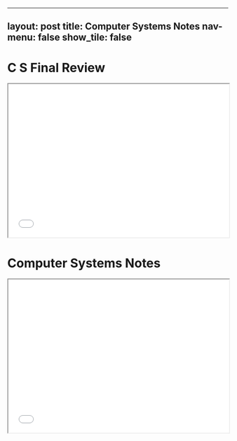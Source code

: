 
---
layout: post
title: Computer Systems Notes
nav-menu: false
show_tile: false
---


# C S Final Review

<iframe src="/college/ComputerSystems/CSFinalReview.pdf"
        style="width: 100%; height: 25em;">
</iframe>

# Computer Systems Notes

<iframe src="/college/ComputerSystems/ComputerSystemsNotes.pdf"
        style="width: 100%; height: 25em;">
</iframe>
